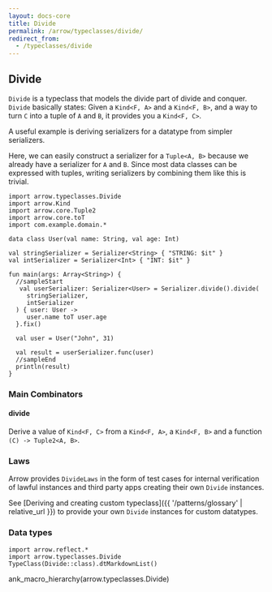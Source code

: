 ```yaml
---
layout: docs-core
title: Divide
permalink: /arrow/typeclasses/divide/
redirect_from:
  - /typeclasses/divide
---
```


## Divide




`Divide` is a typeclass that models the divide part of divide and conquer.
`Divide` basically states: Given a `Kind<F, A>` and a `Kind<F, B>`, and a way to turn `C` into a tuple of `A` and `B`, it provides you a `Kind<F, C>`.

A useful example is deriving serializers for a datatype from simpler serializers.

Here, we can easily construct a serializer for a `Tuple<A, B>` because we already have a serializer for `A` and `B`. Since most data classes can be expressed with tuples, writing serializers by combining them like this is trivial.

```kotlin:ank:playground
import arrow.typeclasses.Divide
import arrow.Kind
import arrow.core.Tuple2
import arrow.core.toT
import com.example.domain.*

data class User(val name: String, val age: Int)

val stringSerializer = Serializer<String> { "STRING: $it" }
val intSerializer = Serializer<Int> { "INT: $it" }

fun main(args: Array<String>) {
  //sampleStart
   val userSerializer: Serializer<User> = Serializer.divide().divide(
     stringSerializer,
     intSerializer
  ) { user: User ->
     user.name toT user.age
  }.fix()

  val user = User("John", 31)

  val result = userSerializer.func(user)
  //sampleEnd
  println(result)
}
```

### Main Combinators

#### divide

Derive a value of `Kind<F, C>` from a `Kind<F, A>`, a `Kind<F, B>` and a function `(C) -> Tuple2<A, B>`.

### Laws

Arrow provides `DivideLaws` in the form of test cases for internal verification of lawful instances and third party apps creating their own `Divide` instances.

See [Deriving and creating custom typeclass]({{ '/patterns/glossary' | relative_url }}) to provide your own `Divide` instances for custom datatypes.

### Data types

```kotlin:ank:replace
import arrow.reflect.*
import arrow.typeclasses.Divide
TypeClass(Divide::class).dtMarkdownList()
```

ank_macro_hierarchy(arrow.typeclasses.Divide)

